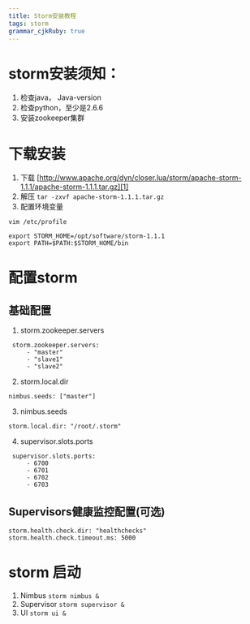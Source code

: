 ```yaml
---
title: Storm安装教程 
tags: storm
grammar_cjkRuby: true
---
```



# storm安装须知：

1. 检查java， Java-version
2. 检查python，至少是2.6.6
3. 安装zookeeper集群

# 下载安装

1. 下载  [http://www.apache.org/dyn/closer.lua/storm/apache-storm-1.1.1/apache-storm-1.1.1.tar.gz][1]
2. 解压 `tar -zxvf apache-storm-1.1.1.tar.gz`
3. 配置环境变量

``` shell
vim /etc/profile

export STORM_HOME=/opt/software/storm-1.1.1
export PATH=$PATH:$STORM_HOME/bin
```

# 配置storm

## 基础配置

1. storm.zookeeper.servers

``` shell
 storm.zookeeper.servers:
     - "master"
     - "slave1"
     - "slave2"
```

2. storm.local.dir

``` shell
nimbus.seeds: ["master"]
```

3. nimbus.seeds

``` shell
storm.local.dir: "/root/.storm"
```

4. supervisor.slots.ports

``` shell
 supervisor.slots.ports:
     - 6700
     - 6701
     - 6702
     - 6703
```
##  Supervisors健康监控配置(可选)

``` shell
storm.health.check.dir: "healthchecks"
storm.health.check.timeout.ms: 5000
```

# storm 启动

1. Nimbus  `storm nimbus &`
2. Supervisor  `storm supervisor &`
3. UI `storm ui &`



  [1]: http://www.apache.org/dyn/closer.lua/storm/apache-storm-1.1.1/apache-storm-1.1.1.tar.gz